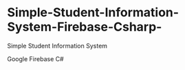 # Simple-Student-Information-System-Firebase-Csharp-
Simple Student Information System

Google Firebase
C#
